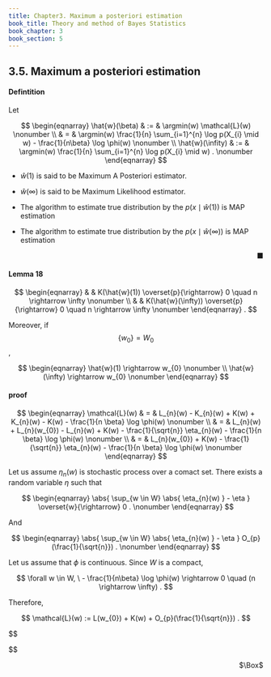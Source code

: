 ```yaml
---
title: Chapter3. Maximum a posteriori estimation
book_title: Theory and method of Bayes Statistics
book_chapter: 3
book_section: 5
---
```


## 3.5. Maximum a posteriori estimation

#### Defintition 
Let

$$
\begin{eqnarray}
    \hat{w}(\beta)
    & := &
        \argmin(w)
            \mathcal{L}(w)
    \nonumber
    \\
    & = &
        \argmin(w)
            \frac{1}{n}
            \sum_{i=1}^{n}
                \log p(X_{i} \mid w)
                -
                \frac{1}{n\beta}
                \log \phi(w)
    \nonumber
    \\
    \hat{w}(\infity)
    & := &
        \argmin(w)
            \frac{1}{n}
            \sum_{i=1}^{n}
                \log p(X_{i} \mid w)
    .
    \nonumber
\end{eqnarray}
$$

- $\hat{w}(1)$ is said to be Maximum A Posteriori estimator.
- $\hat{w}(\infty)$ is said to be Maximum Likelihood estimator.

- The algorithm to estimate true distribution by the $p(x \mid \hat{w}(1))$ is MAP estimation
- The algorithm to estimate true distribution by the $p(x \mid \hat{w}(\infty))$ is MAP estimation

<div class="end-of-statement" style="text-align: right">■</div>



#### Lemma 18

$$
\begin{eqnarray}
    & &
        K(\hat{w}(1)) \overset{p}{\rightarrow} 0
        \quad
        n \rightarrow \infty
    \nonumber
    \\
    & &
        K(\hat{w}(\infty)) \overset{p}{\rightarrow} 0
        \quad
        n \rightarrow \infty
    \nonumber
\end{eqnarray}
    .
$$

Moreover, if $$\{w_{0}\} = W_{0}$$,

$$
\begin{eqnarray}
    \hat{w}(1) \rightarrow w_{0}
    \nonumber
    \\
    \hat{w}(\infty) \rightarrow w_{0}
    \nonumber
\end{eqnarray}
$$

#### proof

$$
\begin{eqnarray}
    \mathcal{L}(w)
    & = &
        L_{n}(w)
        -
        K_{n}(w)
        +
        K(w)
        +
        K_{n}(w)
        -
        K(w)
        -
        \frac{1}{n \beta}
        \log \phi(w)
    \nonumber
    \\
    & = &
        L_{n}(w)
        +
        L_{n}(w_{0})
        -
        L_{n}(w)
        +
        K(w)
        -
        \frac{1}{\sqrt{n}}
        \eta_{n}(w)
        -
        \frac{1}{n \beta}
        \log \phi(w)
    \nonumber
    \\
    & = &
        L_{n}(w_{0})
        +
        K(w)
        -
        \frac{1}{\sqrt{n}}
        \eta_{n}(w)
        -
        \frac{1}{n \beta}
        \log \phi(w)
    \nonumber
\end{eqnarray}
$$

Let us assume $\eta_{n}(w)$ is stochastic process over a comact set.
There exists a random variable $\eta$ such that

$$
\begin{eqnarray}
    \abs{
        \sup_{w \in W}
            \abs{
                \eta_{n}(w)
            }
        -
        \eta
    }
    \overset{w}{\rightarrow}
    0
    .
    \nonumber
\end{eqnarray}
$$

And

$$
\begin{eqnarray}
    \abs{
        \sup_{w \in W}
            \abs{
                \eta_{n}(w)
            }
        -
        \eta
    }
    O_{p}(\frac{1}{\sqrt{n}})
    .
    \nonumber
\end{eqnarray}
$$

Let us assume that $\phi$ is continuous.
Since $W$ is a compact,

$$
    \forall w \in W,
    \
    -
    \frac{1}{n\beta}
    \log \phi(w)
    \rightarrow
    0
    \quad
    (n \rightarrow \infty)
    .
$$

Therefore,

$$
    \mathcal{L}(w)
    :=
    L(w_{0})
    +
    K(w)
    +
    O_{p}(\frac{1}{\sqrt{n}})
    .
$$

$$

$$

<div class="QED" style="text-align: right">$\Box$</div>

